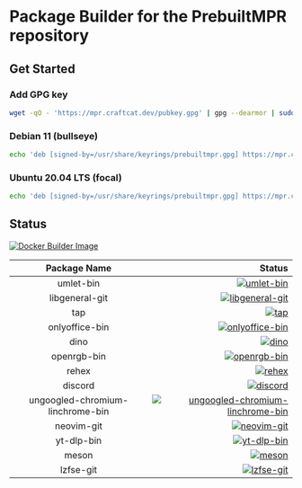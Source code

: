 # Package Builder for the PrebuiltMPR repository
## Get Started
### Add GPG key
```bash
wget -qO - 'https://mpr.craftcat.dev/pubkey.gpg' | gpg --dearmor | sudo tee /usr/share/keyrings/prebuiltmpr.gpg &> /dev/null
```

### Debian 11 (bullseye)
```bash
echo 'deb [signed-by=/usr/share/keyrings/prebuiltmpr.gpg] https://mpr.craftcat.dev/ bullseye main' | sudo tee /etc/apt/sources.list.d/prebuiltmpr.list
```

### Ubuntu 20.04 LTS (focal)
```bash
echo 'deb [signed-by=/usr/share/keyrings/prebuiltmpr.gpg] https://mpr.craftcat.dev/ focal main' | sudo tee /etc/apt/sources.list.d/prebuiltmpr.list
```

## Status

[![Docker Builder Image](https://github.com/PrebuiltMPR/builder/actions/workflows/!baseimages.yml/badge.svg)](https://github.com/PrebuiltMPR/builder/actions/workflows/!baseimages.yml)


| Package Name  |    Status     |
| :-----------: | ------------: |
|   umlet-bin   | [![umlet-bin](https://github.com/PrebuiltMPR/builder/actions/workflows/umlet-bin.yml/badge.svg)](https://github.com/PrebuiltMPR/builder/actions/workflows/umlet-bin.yml)  |
|   libgeneral-git   | [![libgeneral-git](https://github.com/PrebuiltMPR/builder/actions/workflows/libgeneral-git.yml/badge.svg)](https://github.com/PrebuiltMPR/builder/actions/workflows/libgeneral-git.yml)  |
|   tap   | [![tap](https://github.com/PrebuiltMPR/builder/actions/workflows/tap.yml/badge.svg)](https://github.com/PrebuiltMPR/builder/actions/workflows/tap.yml)  |
|   onlyoffice-bin   | [![onlyoffice-bin](https://github.com/PrebuiltMPR/builder/actions/workflows/onlyoffice-bin.yml/badge.svg)](https://github.com/PrebuiltMPR/builder/actions/workflows/onlyoffice-bin.yml)  |
|   dino   | [![dino](https://github.com/PrebuiltMPR/builder/actions/workflows/dino.yml/badge.svg)](https://github.com/PrebuiltMPR/builder/actions/workflows/dino.yml)  |
|   openrgb-bin   | [![openrgb-bin](https://github.com/PrebuiltMPR/builder/actions/workflows/openrgb-bin.yml/badge.svg)](https://github.com/PrebuiltMPR/builder/actions/workflows/openrgb-bin.yml)  |
|   rehex   | [![rehex](https://github.com/PrebuiltMPR/builder/actions/workflows/rehex.yml/badge.svg)](https://github.com/PrebuiltMPR/builder/actions/workflows/rehex.yml)  |
|   discord   | [![discord](https://github.com/PrebuiltMPR/builder/actions/workflows/discord.yml/badge.svg)](https://github.com/PrebuiltMPR/builder/actions/workflows/discord.yml)  |
|   ungoogled-chromium-linchrome-bin   | [![ungoogled-chromium-linchrome-bin](https://github.com/PrebuiltMPR/builder/actions/workflows/ungoogled-chromium-linchrome-bin.yml/badge.svg)](https://github.com/PrebuiltMPR/builder/actions/workflows/ungoogled-chromium-linchrome-bin.yml)  |
|   neovim-git   | [![neovim-git](https://github.com/PrebuiltMPR/builder/actions/workflows/neovim-git.yml/badge.svg)](https://github.com/PrebuiltMPR/builder/actions/workflows/neovim-git.yml)  |
|   yt-dlp-bin   | [![yt-dlp-bin](https://github.com/PrebuiltMPR/builder/actions/workflows/yt-dlp-bin.yml/badge.svg)](https://github.com/PrebuiltMPR/builder/actions/workflows/yt-dlp-bin.yml)  |
|   meson   | [![meson](https://github.com/PrebuiltMPR/builder/actions/workflows/meson.yml/badge.svg)](https://github.com/PrebuiltMPR/builder/actions/workflows/meson.yml)  |
|   lzfse-git   | [![lzfse-git](https://github.com/PrebuiltMPR/builder/actions/workflows/lzfse-git.yml/badge.svg)](https://github.com/PrebuiltMPR/builder/actions/workflows/lzfse-git.yml)  |
